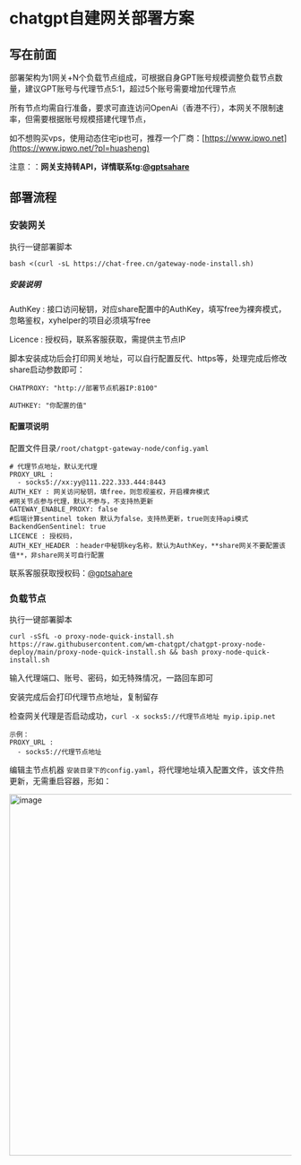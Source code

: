# chatgpt自建网关部署方案

## 写在前面
部署架构为1网关+N个负载节点组成，可根据自身GPT账号规模调整负载节点数量，建议GPT账号与代理节点5:1，超过5个账号需要增加代理节点

所有节点均需自行准备，要求可直连访问OpenAi（香港不行），本网关不限制速率，但需要根据账号规模搭建代理节点，

如不想购买vps，使用动态住宅ip也可，推荐一个厂商：[https://www.ipwo.net](https://www.ipwo.net/?pl=huasheng)

注意：：**网关支持转API，详情联系tg:[@gptsahare](https://t.me/gptsahare)**

## 部署流程

### 安装网关

执行一键部署脚本

```
bash <(curl -sL https://chat-free.cn/gateway-node-install.sh)
```
##### 安装说明
AuthKey : 接口访问秘钥，对应share配置中的AuthKey，填写free为裸奔模式，忽略鉴权，xyhelper的项目必须填写free

Licence : 授权码，联系客服获取，需提供主节点IP

脚本安装成功后会打印网关地址，可以自行配置反代、https等，处理完成后修改share启动参数即可：

```
CHATPROXY: "http://部署节点机器IP:8100"

AUTHKEY: "你配置的值"
```
#### 配置项说明
配置文件目录`/root/chatgpt-gateway-node/config.yaml`
```
# 代理节点地址，默认无代理  
PROXY_URL :
  - socks5://xx:yy@111.222.333.444:8443 
AUTH_KEY : 网关访问秘钥，填free，则忽视鉴权，开启裸奔模式
#网关节点参与代理，默认不参与，不支持热更新
GATEWAY_ENABLE_PROXY: false
#后端计算sentinel token 默认为false，支持热更新，true则支持api模式
BackendGenSentinel: true
LICENCE : 授权码，
AUTH_KEY_HEADER ：header中秘钥key名称，默认为AuthKey，**share网关不要配置该值**，非share网关可自行配置
```
联系客服获取授权码：[@gptsahare](https://t.me/gptsahare)

### 负载节点

执行一键部署脚本
```
curl -sSfL -o proxy-node-quick-install.sh https://raw.githubusercontent.com/wm-chatgpt/chatgpt-proxy-node-deploy/main/proxy-node-quick-install.sh && bash proxy-node-quick-install.sh
```
输入代理端口、账号、密码，如无特殊情况，一路回车即可

安装完成后会打印代理节点地址，复制留存

检查网关代理是否启动成功，`curl -x socks5://代理节点地址 myip.ipip.net`
```
示例：
PROXY_URL :
  - socks5://代理节点地址
```

编辑主节点机器 `安装目录下的config.yaml`，将代理地址填入配置文件，该文件热更新，无需重启容器，形如：

<img width="645" alt="image" src="https://github.com/wm-chatgpt/chatgpt-gateway/assets/20039029/64c6ab2d-d42b-45ec-b4c9-6cef9ac47121">




